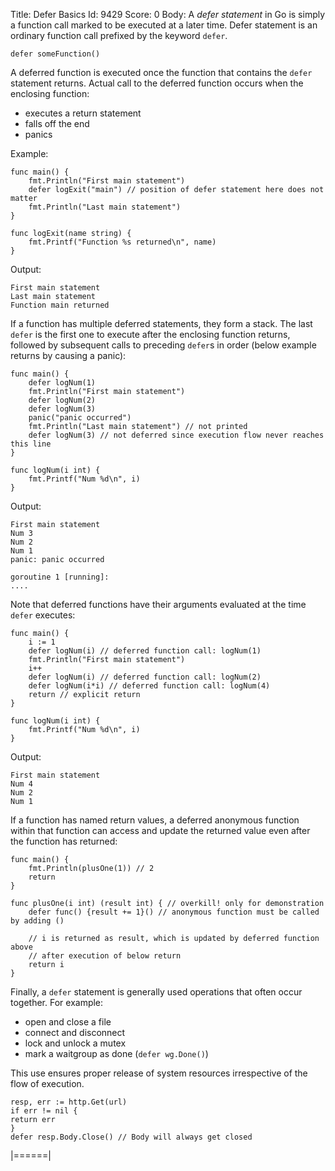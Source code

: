 Title: Defer Basics
Id: 9429
Score: 0
Body:
A *defer statement* in Go is simply a function call marked to be executed at a later time. Defer statement is an ordinary function call prefixed by the keyword `defer`.

    defer someFunction()

A deferred function is executed once the function that contains the `defer` statement returns. Actual call to the deferred function occurs when the enclosing function:
- executes a return statement 
- falls off the end
- panics

Example:

    func main() {
        fmt.Println("First main statement")
        defer logExit("main") // position of defer statement here does not matter
        fmt.Println("Last main statement")
    }
    
    func logExit(name string) {
        fmt.Printf("Function %s returned\n", name)
    }

Output:

    First main statement
    Last main statement
    Function main returned

If a function has multiple deferred statements, they form a stack. The last `defer` is the first one to execute after the enclosing function returns, followed by subsequent calls to preceding `defer`s in order (below example returns by causing a panic):

    func main() {
        defer logNum(1)
        fmt.Println("First main statement")
        defer logNum(2)
        defer logNum(3)
        panic("panic occurred")
        fmt.Println("Last main statement") // not printed
        defer logNum(3) // not deferred since execution flow never reaches this line
    }
    
    func logNum(i int) {
        fmt.Printf("Num %d\n", i)
    }

Output:

    First main statement
    Num 3
    Num 2
    Num 1
    panic: panic occurred
    
    goroutine 1 [running]:
    ....

Note that deferred functions have their arguments evaluated at the time `defer` executes:

    func main() {
        i := 1
        defer logNum(i) // deferred function call: logNum(1)
        fmt.Println("First main statement")
        i++
        defer logNum(i) // deferred function call: logNum(2)
        defer logNum(i*i) // deferred function call: logNum(4)
        return // explicit return
    }
    
    func logNum(i int) {
        fmt.Printf("Num %d\n", i)
    }

Output:

    First main statement
    Num 4
    Num 2
    Num 1

If a function has named return values, a deferred anonymous function within that function can access and update the returned value even after the function has returned:

    func main() {
        fmt.Println(plusOne(1)) // 2
        return
    }
    
    func plusOne(i int) (result int) { // overkill! only for demonstration
        defer func() {result += 1}() // anonymous function must be called by adding ()

        // i is returned as result, which is updated by deferred function above
        // after execution of below return
        return i
    }

Finally, a `defer` statement is generally used operations that often occur together. For example:
- open and close a file
- connect and disconnect
- lock and unlock a mutex
- mark a waitgroup as done (`defer wg.Done()`)

This use ensures proper release of system resources irrespective of the flow of execution.

    resp, err := http.Get(url)
    if err != nil {
    return err
    }
    defer resp.Body.Close() // Body will always get closed
|======|
